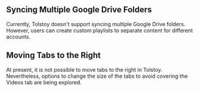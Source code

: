 ## Syncing Multiple Google Drive Folders

Currently, Tolstoy doesn't support syncing multiple Google Drive folders. However, users can create custom playlists to separate content for different accounts.

## Moving Tabs to the Right

At present, it is not possible to move tabs to the right in Tolstoy. Nevertheless, options to change the size of the tabs to avoid covering the Videos tab are being explored.
